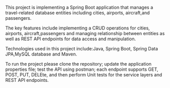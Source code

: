 This project is implementing a Spring Boot application that manages a travel-related database entities including cities, airports, aircraft,and passengers.

The key features include implementing a CRUD operations for cities, airports, aircraft,passengers and
managing relationship between entities as well as REST API endpoints for data access and manipulation.

Technologies used in this project include:Java, Spring Boot, Spring Data JPA,MySQL database and Maven.

To run the project please clone the repository; update the application properties file;
test the API using postman; each endpoint supports GET, POST, PUT, DELEte, and then perform Unit tests for the service layers and REST API endpoints.
